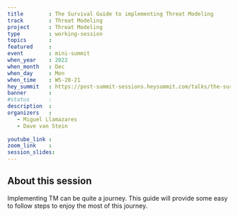 ```yaml
---
title        : The Survival Guide to implementing Threat Modeling
track        : Threat Modeling
project      : Threat Modeling
type         : working-session
topics       : 
featured     :
event        : mini-summit
when_year    : 2022
when_month   : Dec
when_day     : Mon
when_time    : WS-20-21
hey_summit   : https://post-summit-sessions.heysummit.com/talks/the-survival-guide-to-implementing-threat-modeling/
banner       : 
#status      : 
description  :
organizers   :
   - Miguel Llamazares
   - Dave van Stein
    
youtube_link : 
zoom_link    : 
session_slides:
---
```




## About this session
Implementing TM can be quite a journey. This guide will provide some easy to follow steps to enjoy the most of this journey.
